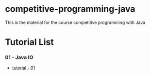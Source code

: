 # competitive-programming-java
This is the material for the course competitive programming with Java

# Tutorial List

### 01 - Java IO

  * [tutorial - 01](https://javameweb.wordpress.com/2017/06/10/competitive-programming-with-java-io)


